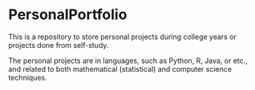 # PersonalPortfolio

This is a repository to store personal projects during college years or projects done from self-study.

The personal projects are in languages, such as Python, R, Java, or etc., and related to both mathematical (statistical) and computer science techniques.
